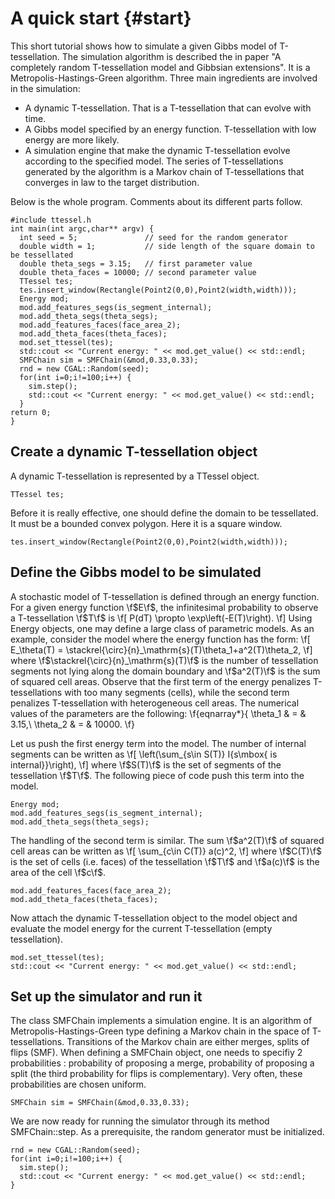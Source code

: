 A quick start {#start}
=============

<!-- Line Tessellation (LiTe) library
     Release 1.1
     Authors: Katarzyna Adamczyk and Kiên Kiêu.
     Copyright INRA 2006-2015.
     Interdeposit Certification: IDDN.FR.001.030007.000.R.P.2015.000.31235
     License: GPL v3. -->

This short tutorial shows how to simulate a given Gibbs model of T-tessellation. The simulation algorithm is described the in paper "A completely random T-tessellation model and Gibbsian extensions". It is a Metropolis-Hastings-Green algorithm. Three main ingredients are involved in the simulation:
- A dynamic T-tessellation. That is a T-tessellation that can evolve with time.
- A Gibbs model specified by an energy function. T-tessellation with low energy are more likely.
- A simulation engine that make the dynamic T-tessellation evolve according to the specified model. 
The series of T-tessellations generated by the algorithm is a Markov chain of T-tessellations that converges in law to the target distribution.

Below is the whole program. Comments about its different parts follow.

    #include ttessel.h
    int main(int argc,char** argv) {
      int seed = 5;               // seed for the random generator
      double width = 1;           // side length of the square domain to be tessellated
      double theta_segs = 3.15;   // first parameter value
      double theta_faces = 10000; // second parameter value
      TTessel tes; 
      tes.insert_window(Rectangle(Point2(0,0),Point2(width,width)));
      Energy mod;
      mod.add_features_segs(is_segment_internal);
      mod.add_theta_segs(theta_segs);
      mod.add_features_faces(face_area_2);
      mod.add_theta_faces(theta_faces);
      mod.set_ttessel(tes);
      std::cout << "Current energy: " << mod.get_value() << std::endl;
      SMFChain sim = SMFChain(&mod,0.33,0.33); 
      rnd = new CGAL::Random(seed);
      for(int i=0;i!=100;i++) {
        sim.step();
        std::cout << "Current energy: " << mod.get_value() << std::endl;
      }
    return 0;
    }

Create a dynamic T-tessellation object
--------------------------------------
A dynamic T-tessellation is represented by a TTessel object.

    TTessel tes; 

Before it is really effective, one should define the domain to be tessellated. It must be a bounded convex polygon. Here it is a square window.

    tes.insert_window(Rectangle(Point2(0,0),Point2(width,width)));

Define the Gibbs model to be simulated
--------------------------------------
A stochastic model of T-tessellation is defined through an energy function. For a given energy function \f$E\f$, the infinitesimal probability to observe a T-tessellation \f$T\f$ is
\f[
P(dT) \propto \exp\left(-E(T)\right).
\f]
Using Energy objects, one may define a large class of parametric models. As an example, consider the model where the energy function has the form:
\f[
  E_\theta(T) = \stackrel{\circ}{n}_\mathrm{s}(T)\theta_1+a^2(T)\theta_2,
\f]
where \f$\stackrel{\circ}{n}_\mathrm{s}(T)\f$ is the number of tessellation segments not lying along the domain boundary and \f$a^2(T)\f$ is the sum of squared cell areas. Observe that the first term of the energy  penalizes T-tessellations with too many segments (cells), while the second term penalizes T-tessellation with heterogeneous cell areas. The numerical values of the parameters are the following:
\f{eqnarray*}{
\theta_1 & = & 3.15,\\
\theta_2 & = & 10000.
\f}

Let us push the first energy term into the model. The number of internal segments can be written as
\f[
  \left(\sum_{s\in S(T)} I\{s\mbox{ is internal}\}\right),
\f]
where \f$S(T)\f$ is the set of segments of the tessellation \f$T\f$. The following piece of code push this term into the model.

    Energy mod;
    mod.add_features_segs(is_segment_internal);
    mod.add_theta_segs(theta_segs);

The handling of the second term is similar. The sum \f$a^2(T)\f$ of squared cell areas can be written as
\f[
\sum_{c\in C(T)} a(c)^2,
\f]
where \f$C(T)\f$ is the set of cells (i.e. faces) of the tessellation \f$T\f$ and \f$a(c)\f$ is the area of the cell \f$c\f$.

    mod.add_features_faces(face_area_2);
    mod.add_theta_faces(theta_faces);

Now attach the dynamic T-tessellation object to the model object and evaluate the model energy for the current T-tessellation (empty tessellation).
  
    mod.set_ttessel(tes);
    std::cout << "Current energy: " << mod.get_value() << std::endl;

Set up the simulator and run it
-------------------------------

The class SMFChain implements a simulation engine. It is an algorithm of Metropolis-Hastings-Green type defining a Markov chain in the space of T-tessellations. Transitions of the Markov chain are either merges, splits of flips (SMF). When defining a SMFChain object, one needs to specifiy 2 probabilities : probability of proposing a merge, probability of proposing a split (the third probability for flips is complementary). Very often, these probabilities are chosen uniform.

    SMFChain sim = SMFChain(&mod,0.33,0.33); 

We are now ready for running the simulator through its method SMFChain::step. As a prerequisite, the random generator must be initialized.

    rnd = new CGAL::Random(seed);
    for(int i=0;i!=100;i++) {
      sim.step();
      std::cout << "Current energy: " << mod.get_value() << std::endl;
    }

